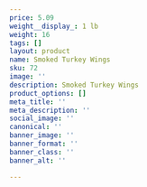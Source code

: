 ```yaml
---
price: 5.09
weight__display_: 1 lb
weight: 16
tags: []
layout: product
name: Smoked Turkey Wings
sku: 72
image: ''
description: Smoked Turkey Wings
product_options: []
meta_title: ''
meta_description: ''
social_image: ''
canonical: ''
banner_image: ''
banner_format: ''
banner_class: ''
banner_alt: ''

---
```


